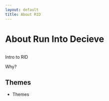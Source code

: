 ```yaml
---
layout: default
title: About RID
---
```


<div class="post">
	<h1 class="pageTitle">About Run Into Decieve</h1>
	<img src="{{ '/assets/img/touring.jpg' | prepend: site.baseurl }}" alt=""> 
	<p class="intro">Intro to RID</p>
	<p>Why?</p>
	<h2>Themes</h2>
	<ul>
		<li> Themes </li>
  	</ul>
</div>
